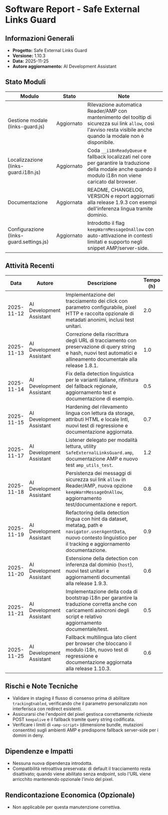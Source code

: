 # Software Report - Safe External Links Guard

## Informazioni Generali
- **Progetto:** Safe External Links Guard
- **Versione:** 1.10.3
- **Data:** 2025-11-25
- **Autore aggiornamento:** AI Development Assistant

## Stato Moduli
| Modulo | Stato | Note |
| --- | --- | --- |
| Gestione modale (links-guard.js) | Aggiornato | Rilevazione automatica Reader/AMP con mantenimento del tooltip di sicurezza sui link `allow`, così l'avviso resta visibile anche quando la modale non è disponibile. |
| Localizzazione (links-guard.i18n.js) | Aggiornato | Coda `__i18nReadyQueue` e fallback localizzati nel core per garantire la traduzione della modale anche quando il modulo i18n non viene caricato dal browser. |
| Documentazione | Aggiornata | README, CHANGELOG, VERSION e report aggiornati alla release 1.9.3 con esempi dell'inferenza lingua tramite dominio. |
| Configurazione (links-guard.settings.js) | Aggiornato | Introdotto il flag `keepWarnMessageOnAllow` con auto-attivazione in contesti limitati e supporto negli snippet AMP/server-side. |

## Attività Recenti
| Data | Autore | Descrizione | Tempo (h) |
| --- | --- | --- | --- |
| 2025-11-12 | AI Development Assistant | Implementazione del tracciamento dei click con parametro configurabile, pixel HTTP e raccolta opzionale di metadati anonimi, inclusi test unitari. | 2.0 |
| 2025-11-13 | AI Development Assistant | Correzione della riscrittura degli URL di tracciamento con preservazione di query string e hash, nuovi test automatici e allineamento documentale alla release 1.8.1. | 1.0 |
| 2025-11-14 | AI Development Assistant | Fix della detection linguistica per le varianti italiane, rifinitura del fallback regionale, aggiornamento test e documentazione di esempio. | 0.5 |
| 2025-11-15 | AI Development Assistant | Hardening del rilevamento lingua con lettura da storage, attributi HTML e locale Intl, nuovi test di regressione e documentazione aggiornata. | 0.7 |
| 2025-11-17 | AI Development Assistant | Listener delegato per modalità lettura, utility `SafeExternalLinksGuard.amp`, documentazione AMP e nuovo test `amp_utils_test`. | 1.2 |
| 2025-11-18 | AI Development Assistant | Persistenza dei messaggi di sicurezza sui link `allow` in Reader/AMP, nuova opzione `keepWarnMessageOnAllow`, aggiornamento test/documentazione e report. | 0.8 |
| 2025-11-19 | AI Development Assistant | Refactoring della detection lingua con hint da dataset, metatag, path e `navigator.userAgentData`, nuovo contesto linguistico per il tracking e aggiornamento documentazione. | 0.9 |
| 2025-11-20 | AI Development Assistant | Estensione della detection con inferenza dal dominio (`host`), nuovi test unitari e aggiornamenti documentali alla release 1.9.3. | 0.6 |
| 2025-11-21 | AI Development Assistant | Implementazione della coda di bootstrap i18n per garantire la traduzione corretta anche con caricamenti asincroni degli script e relativo aggiornamento documentale/test. | 0.5 |
| 2025-11-25 | AI Development Assistant | Fallback multilingua lato client per browser che bloccano il modulo i18n, nuovo test di regressione e documentazione aggiornata alla release 1.10.3. | 0.6 |


## Rischi e Note Tecniche
- Validare in staging il flusso di consenso prima di abilitare `trackingEnabled`, verificando che il parametro personalizzato non interferisca con redirect esistenti.
- Assicurarsi che l'endpoint del pixel gestisca correttamente richieste POST `keepalive` e il fallback tramite query string codificata.
- Verificare i limiti di `<amp-script>` (dimensione bundle, mutazioni consentite) sugli ambienti AMP e predisporre fallback server-side per i domini in deny.

## Dipendenze e Impatti
- Nessuna nuova dipendenza introdotta.
- Compatibilità retroattiva preservata: di default il tracciamento resta disattivato; quando viene abilitato senza endpoint, solo l'URL viene arricchito mantenendo opzionale l'invio del pixel.

## Rendicontazione Economica (Opzionale)
- Non applicabile per questa manutenzione correttiva.
